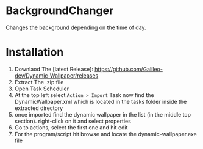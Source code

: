 # BackgroundChanger
Changes the background depending on the time of day.


# Installation 
1. Downlaod The [latest Release]: https://github.com/Galileo-dev/Dynamic-Wallpaper/releases
2. Extract The .zip file
3. Open Task Scheduler
4. At the top left select ```Action > Import``` Task now find the DynamicWallpaper.xml which is located in the tasks folder inside the extracted directory 
5. once imported find the dynamic wallpaper in the list (in the middle top section). right-click on it and select properties
6. Go to actions, select the first one and hit edit
7. For the program/script hit browse and locate the dynamic-wallpaper.exe file
